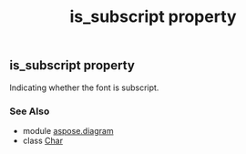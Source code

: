 ﻿---
title: is_subscript property
second_title: Aspose.Diagram for Python via .NET API References
description: 
type: docs
weight: 230
url: /python-net/aspose.diagram/char/is_subscript/
is_root: false
---

## is_subscript property


Indicating whether the font is subscript.

### See Also
* module [aspose.diagram](../../)
* class [Char](/diagram/python-net/aspose.diagram/char)
